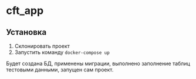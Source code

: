 # cft_app

## Установка

1. Склонировать проект
2. Запустить команду `docker-compose up`

Будет создана БД, применены миграции, выполнено заполнение таблиц тестовыми данными, запущен сам проект.
